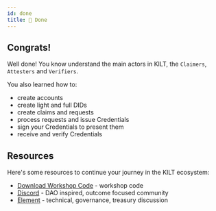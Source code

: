```yaml
---
id: done
title: 🚀 Done
---
```


## Congrats!

Well done!
You know understand the main actors in KILT, the `Claimers`, `Attesters` and `Verifiers`.

You also learned how to:
- create accounts
- create light and full DIDs
- create claims and requests
- process requests and issue Credentials
- sign your Credentials to present them
- receive and verify Credentials

## Resources

Here's some resources to continue your journey in the KILT ecosystem:

- [Download Workshop Code](/workshop.zip) - workshop code
- [Discord](https://discord.gg/5VZnPdTZMy) - DAO inspired, outcome focused community
- [Element](https://matrix.to/#/%23kilt-general:matrix.org) - technical, governance, treasury discussion
